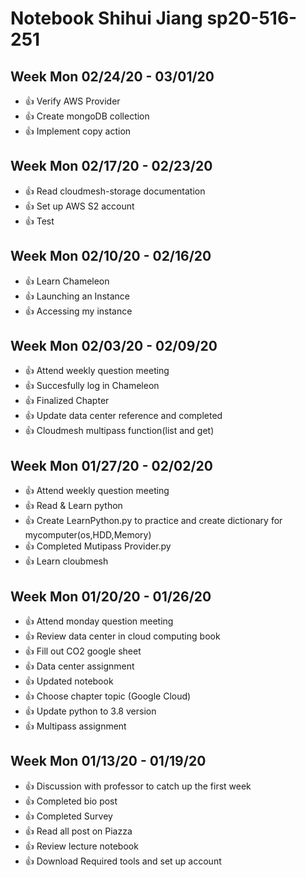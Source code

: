 # Notebook Shihui Jiang sp20-516-251

## Week Mon 02/24/20 - 03/01/20
* :+1: Verify AWS Provider
* :+1: Create mongoDB collection
* :+1: Implement copy action


## Week Mon 02/17/20 - 02/23/20
* :+1: Read cloudmesh-storage documentation
* :+1: Set up AWS S2 account
* :+1: Test 


## Week Mon 02/10/20 - 02/16/20
* :+1: Learn Chameleon
* :+1: Launching an Instance
* :+1: Accessing my instance

## Week Mon 02/03/20 - 02/09/20

* :+1: Attend weekly question meeting
* :+1: Succesfully log in Chameleon
* :+1: Finalized Chapter
* :+1: Update data center reference and completed
* :+1: Cloudmesh multipass function(list and get) 



## Week Mon 01/27/20 - 02/02/20

* :+1: Attend weekly question meeting
* :+1: Read & Learn python 
* :+1: Create LearnPython.py to practice and create dictionary for mycomputer(os,HDD,Memory)
* :+1: Completed Mutipass Provider.py
* :+1: Learn cloubmesh 


## Week Mon 01/20/20 - 01/26/20

* :+1: Attend monday question meeting
* :+1: Review data center in cloud computing book
* :+1: Fill out CO2 google sheet
* :+1: Data center assignment
* :+1: Updated notebook
* :+1: Choose chapter topic (Google Cloud)
* :+1: Update python to 3.8 version
* :+1: Multipass assignment

## Week Mon 01/13/20 - 01/19/20

* :+1: Discussion with professor to catch up the first week
* :+1: Completed bio post 
* :+1: Completed Survey
* :+1: Read all post on Piazza 
* :+1: Review lecture notebook 
* :+1: Download Required tools and set up account



